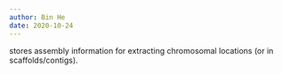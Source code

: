 ```yaml
---
author: Bin He
date: 2020-10-24
---
```


stores assembly information for extracting chromosomal locations (or in scaffolds/contigs).
